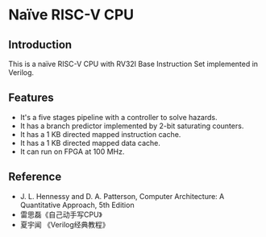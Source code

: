#  Naïve RISC-V CPU

## Introduction

This is a naïve RISC-V CPU with RV32I Base Instruction Set implemented in Verilog. 

## Features

* It's a five stages pipeline with a controller to solve hazards.
* It has a branch predictor implemented by 2-bit saturating counters.
* It has a 1 KB directed mapped instruction cache.
* It has a 1 KB directed mapped data cache.
* It can run on FPGA at 100 MHz.

## Reference

* J. L. Hennessy and D. A. Patterson, Computer Architecture: A Quantitative Approach, 5th Edition
* 雷思磊《自己动手写CPU》
* 夏宇闻 《Verilog经典教程》
